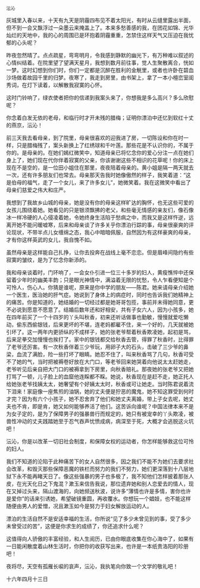     沄沁 

   灰城里入春以来，十天有九天是阴霾四布见不着太阳光，有时从云缝里露出半面，但不到一会又飘浮过一朵墨云来掩盖上了。本来多愁善感的我，在团花如锦、光华灿烂的天地中，我的心的周围已是环抱着阴霾重重，怎禁住这样天气又压迫在我忧郁的心头呢？

   昨夜忽然晴了。点点疏星，弯弯明月，令我感到静默的幽光下，有万种难以叙述的心情纠结着。在院里望了望满天星月，我想到数月前往事，觉人生聚散离合，恍如一梦。这时幻想到你们时，你们一定都是沉醉在胜利的金觥里，或者也许卧在碧血沙场做着故园千里的归梦。夜寒了，我走到房里，由书架上，拿了一本小檀峦室闺秀词，在灯下读着，以解散我寂寞的心怀。

   这时门铃响了，绿衣使者把你的信递到我案头来了，你想我是多么高兴？多么欣慰呢？

   你念着白发无依的老母，和临行时才开未残的腊梅；证明你漂泊中还忆到软红十丈的燕京，沄沁！

   前三天我去看母亲，到了院里，母亲很喜欢的迎我进了房，一切陈设和你在时一样，只是腊梅残了，案头新换上了红绣球和千叶莲。那些花是不认识你的，不属于你的。是母亲的。在她们嫣红微笑中，知道母亲已将忆念你的爱心分注一点在她们身上了，她们现在代你伴着寂寞的父亲，你该谢谢这些不相识的花草呢！你的床上现在不是空的，是一位田小姐住在那里，夜夜陪着母亲的。黄小姐是隔一两天就去一次，还有许多朋友们也常去。母亲那天告我时她像傲然的样子，我笑着道：“这是伯母的福气，走了一个女儿，来了许多女儿”，她微笑着。我在这微笑中看出了母亲们慈爱之伟大和庄严。

   我想到了我故乡山城的母亲，她是没有你的母亲这样旷达的胸怀，也无这些可爱的女孩儿围绕着她。她看见的只是银须飘拂的老父，和些毫无情感的亲友们，像石像冰一样冷硬的人心侵凌着她，令她终身生活陷于愁病之中，而我又是这样忤逆，远离开她不能问暖嘘寒，后来和母亲谈了许多关乎你漂泊行踪的事，母亲很豪爽的评论现状，不带半点儿女缠绵之态，我心中暗暗佩服，自然因为有这样豪爽的母亲，才有你这样英武的女儿，我自愧不如。

   虽然母亲是这样能自己扎挣，让你去投奔在战线上毫不恋恋。但是眉峰间隐约有些寂寞的皱纹，是为了忆念你新添的。

   我和母亲谈着时，门环响了，一会女仆引进一位三十多岁的妇人，黄瘦憔悴中还保留着少年时的幽美丰韵；只是眼光神情中，满溢着无限的忧愁，令人乍看便知是个可怜人，伤心人。你猜是谁呢，原来是你中学的朋友——陈君。她来请母亲介绍她一个医生，医治她的肝气症。她说到了身体上的病症时，同时也告诉我们她精神上的痛苦。你是知道的，她结婚的一切经过都是她哥哥包揽，事前并未得她同意，更不必说到愿意不愿意了。结婚后数年还和好相安，共有子女六人，因为小孩多，她在四年前买了一个十四岁的丫头叫秋香，初来还听话做事也勤敏，慢慢就爱吃懒动，偷东西偷银钱，后来更坏的不堪，连老妈都雇不住，来一个好的，几天就被她引坏了。这一两年内更骄纵的不成样子，她的张老爷帮着秋香欺凌她，起初是骂，后来足拳交加慢慢也挨打了。家中的银钱都交给秋香去管，得罪了秋香时，比得罪了老爷还厉害。有一次秋香伴着三少爷玩，用卵子大的石头，击破了三少爷的鼻梁，血流了满脸，险一些打坏了眼睛。她忍不住了，叫来秋香骂了几句，秋香可受不了她的气，当时把被褥卷好放在大门口，等老爷回来她哭着向他说太太赶她走，老爷听见后亲自把大门口的被褥拿到下房里，向秋香赔礼。那夜她的张老爷又把她打骂了一顿，儿子脸上的血窟他连睬都不睬。她说，秋香现在是赶不走，她正托人给她张老爷找姨太太，她奢望有个好姨太太时，秋香或可让她走。当时陈君说着流下泪来！家庭像一座焦煎的油锅，她的丈夫便是狞恶的魔鬼，她不知这罪受到何时才完？因为有六个小孩子，她不忍舍弃了他们和她丈夫离婚，带上子女去呢，她丈夫也不肯，即是肯，她又如何能够养活了他们。这苦诉向谁呢？中国法律本来不是为女子定的，是为了保障男子的强暴兽行而规定的，她只有被宠幸的丫头欺凌，被兽性冲动的丈夫践踏她至于忍气吞声忧愤成病，病深至于死，大概才会逃脱这火坑吧！

   沄沁，你是以改革一切旧社会制度，和保障女权的运动者，你怎样能够救这位可怜的妇人。

   我们不知道的沦陷于此种痛苦下的女人自然很多，因之我们不能不为她们去要求社会改革，和毁灭那些保障恶魔的铁栏而努力的我们不努力，她们更深落到十八层地狱下永不能再睹天日了。像这些强暴的男子也多极了，我不知他们怎样披着那张人皮，在光天化日之下鬼混？漱玉来信告我说，那位遗弃她和别人恋爱去的情人，现在又掉过头来，隔山渡海的，向她频送秋波，说许多“薄情也许是多情，害你也许是爱你”的话来引诱她，希望破镜重圆，再收覆水。你想玩一个娼妓，也不能这样随便由男人的爱憎，况且漱玉如今是努力于妇女解放运动的人。

   漂泊的生活自然不是安适幸福的生活，你所说“见了多少未曾见到的事，受了多少未曾受过的苦”，这便是你求生的成绩了，你还追求什么呢？

   这值得向人骄傲的丰富经验，和人生阅历，已由你眼底收集在你心海中了，如果有一日能闲散度着山林生活时，你把你的收获写出来，也许是一本纸贵洛阳的珍册吧！

   夜将尽，天空有孤雁长唳的哀声，沄沁，我执笔向你致一个文学的敬礼吧！

   十六年四月十三日

